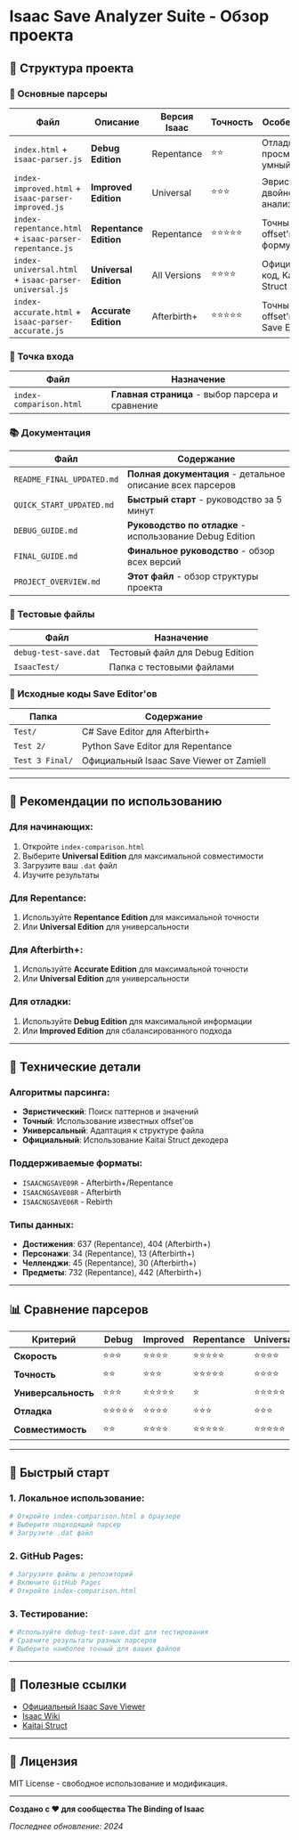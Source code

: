 # Isaac Save Analyzer Suite - Обзор проекта

## 📁 Структура проекта

### 🎯 Основные парсеры

| Файл | Описание | Версия Isaac | Точность | Особенности |
|------|----------|--------------|----------|-------------|
| `index.html` + `isaac-parser.js` | **Debug Edition** | Repentance | ⭐⭐ | Отладка, hex просмотр, умный поиск |
| `index-improved.html` + `isaac-parser-improved.js` | **Improved Edition** | Universal | ⭐⭐⭐ | Эвристики, двойной анализ |
| `index-repentance.html` + `isaac-parser-repentance.js` | **Repentance Edition** | Repentance | ⭐⭐⭐⭐⭐ | Точные offset'ы, формулы |
| `index-universal.html` + `isaac-parser-universal.js` | **Universal Edition** | All Versions | ⭐⭐⭐⭐ | Официальный код, Kaitai Struct |
| `index-accurate.html` + `isaac-parser-accurate.js` | **Accurate Edition** | Afterbirth+ | ⭐⭐⭐⭐⭐ | Точные offset'ы, C# Save Editor |

### 🚀 Точка входа

| Файл | Назначение |
|------|------------|
| `index-comparison.html` | **Главная страница** - выбор парсера и сравнение |

### 📚 Документация

| Файл | Содержание |
|------|------------|
| `README_FINAL_UPDATED.md` | **Полная документация** - детальное описание всех парсеров |
| `QUICK_START_UPDATED.md` | **Быстрый старт** - руководство за 5 минут |
| `DEBUG_GUIDE.md` | **Руководство по отладке** - использование Debug Edition |
| `FINAL_GUIDE.md` | **Финальное руководство** - обзор всех версий |
| `PROJECT_OVERVIEW.md` | **Этот файл** - обзор структуры проекта |

### 🧪 Тестовые файлы

| Файл | Назначение |
|------|------------|
| `debug-test-save.dat` | Тестовый файл для Debug Edition |
| `IsaacTest/` | Папка с тестовыми файлами |

### 🔬 Исходные коды Save Editor'ов

| Папка | Содержание |
|-------|------------|
| `Test/` | C# Save Editor для Afterbirth+ |
| `Test 2/` | Python Save Editor для Repentance |
| `Test 3 Final/` | Официальный Isaac Save Viewer от Zamiell |

---

## 🎯 Рекомендации по использованию

### Для начинающих:
1. Откройте `index-comparison.html`
2. Выберите **Universal Edition** для максимальной совместимости
3. Загрузите ваш `.dat` файл
4. Изучите результаты

### Для Repentance:
1. Используйте **Repentance Edition** для максимальной точности
2. Или **Universal Edition** для универсальности

### Для Afterbirth+:
1. Используйте **Accurate Edition** для максимальной точности
2. Или **Universal Edition** для универсальности

### Для отладки:
1. Используйте **Debug Edition** для максимальной информации
2. Или **Improved Edition** для сбалансированного подхода

---

## 🔧 Технические детали

### Алгоритмы парсинга:
- **Эвристический**: Поиск паттернов и значений
- **Точный**: Использование известных offset'ов
- **Универсальный**: Адаптация к структуре файла
- **Официальный**: Использование Kaitai Struct декодера

### Поддерживаемые форматы:
- `ISAACNGSAVE09R` - Afterbirth+/Repentance
- `ISAACNGSAVE08R` - Afterbirth
- `ISAACNGSAVE06R` - Rebirth

### Типы данных:
- **Достижения**: 637 (Repentance), 404 (Afterbirth+)
- **Персонажи**: 34 (Repentance), 13 (Afterbirth+)
- **Челленджи**: 45 (Repentance), 30 (Afterbirth+)
- **Предметы**: 732 (Repentance), 442 (Afterbirth+)

---

## 📊 Сравнение парсеров

| Критерий | Debug | Improved | Repentance | Universal | Accurate |
|----------|-------|----------|------------|-----------|----------|
| **Скорость** | ⭐⭐⭐ | ⭐⭐⭐⭐ | ⭐⭐⭐⭐⭐ | ⭐⭐⭐⭐ | ⭐⭐⭐⭐⭐ |
| **Точность** | ⭐⭐ | ⭐⭐⭐ | ⭐⭐⭐⭐⭐ | ⭐⭐⭐⭐ | ⭐⭐⭐⭐⭐ |
| **Универсальность** | ⭐⭐⭐ | ⭐⭐⭐⭐⭐ | ⭐ | ⭐⭐⭐⭐⭐ | ⭐ |
| **Отладка** | ⭐⭐⭐⭐⭐ | ⭐⭐⭐⭐ | ⭐⭐⭐ | ⭐⭐⭐ | ⭐⭐ |
| **Совместимость** | ⭐⭐ | ⭐⭐⭐⭐ | ⭐⭐⭐⭐⭐ | ⭐⭐⭐⭐⭐ | ⭐⭐⭐⭐⭐ |

---

## 🚀 Быстрый старт

### 1. Локальное использование:
```bash
# Откройте index-comparison.html в браузере
# Выберите подходящий парсер
# Загрузите .dat файл
```

### 2. GitHub Pages:
```bash
# Загрузите файлы в репозиторий
# Включите GitHub Pages
# Откройте index-comparison.html
```

### 3. Тестирование:
```bash
# Используйте debug-test-save.dat для тестирования
# Сравните результаты разных парсеров
# Выберите наиболее точный для ваших файлов
```

---

## 🔗 Полезные ссылки

- [Официальный Isaac Save Viewer](https://zamiell.github.io/isaac-save-viewer/)
- [Isaac Wiki](https://bindingofisaacrebirth.wiki.gg/)
- [Kaitai Struct](https://kaitai.io/)

---

## 📝 Лицензия

MIT License - свободное использование и модификация.

---

**Создано с ❤️ для сообщества The Binding of Isaac**

*Последнее обновление: 2024*
